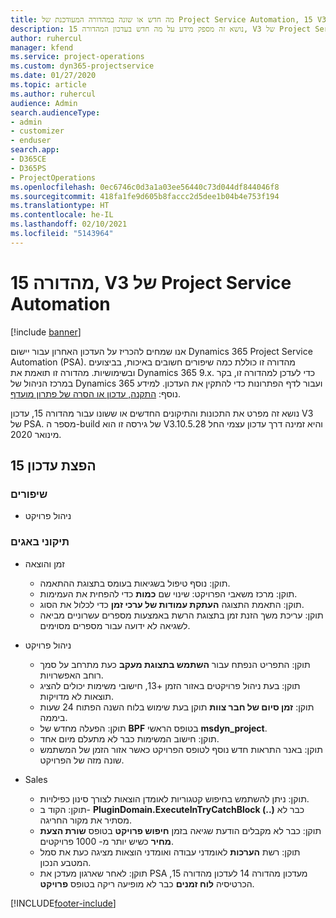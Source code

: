 ```yaml
---
title: מה חדש או שונה במהדורה המעודכנת של Project Service Automation, 15 V3
description: נושא זה מספק מידע על מה חדש בעדכון המהדורה 15, V3 של Project Service Automation.
author: ruhercul
manager: kfend
ms.service: project-operations
ms.custom: dyn365-projectservice
ms.date: 01/27/2020
ms.topic: article
ms.author: ruhercul
audience: Admin
search.audienceType:
- admin
- customizer
- enduser
search.app:
- D365CE
- D365PS
- ProjectOperations
ms.openlocfilehash: 0ec6746c0d3a1a03ee56440c73d044df844046f8
ms.sourcegitcommit: 418fa1fe9d605b8faccc2d5dee1b04b4e753f194
ms.translationtype: HT
ms.contentlocale: he-IL
ms.lasthandoff: 02/10/2021
ms.locfileid: "5143964"
---
```

# <a name="project-service-automation-update-release-15-v3"></a>מהדורה 15, V3 של Project Service Automation

[!include [banner](../includes/psa-now-project-operations.md)]

אנו שמחים להכריז על העדכון האחרון עבור יישום Dynamics 365 Project Service Automation‏ (PSA). מהדורה זו כוללת כמה שיפורים חשובים באיכות, בביצועים ובשימושיות. מהדורה זו תואמת את Dynamics 365 9.x. כדי לעדכן למהדורה זו, בקר במרכז הניהול של Dynamics 365 ועבור לדף הפתרונות כדי להתקין את העדכון. למידע נוסף: [התקנה, עדכון או הסרה של פתרון מועדף](https://docs.microsoft.com/power-platform/admin/install-remove-preferred-solution).

נושא זה מפרט את התכונות והתיקונים החדשים או ששונו עבור מהדורה 15, עדכון V3 של PSA. מספר ה-build של גירסה זו הוא V3.10.5.28 והיא זמינה דרך עדכון עצמי החל מינואר 2020.

## <a name="update-release-15"></a>הפצת עדכון 15 

### <a name="enhancements"></a>שיפורים

- ניהול פרויקט

### <a name="bug-fixes"></a>תיקוני באגים

- זמן והוצאה

  - תוקן: נוסף טיפול בשגיאות בעומס בתצוגת ההתאמה.
  - תוקן: מרכז משאבי הפרויקט: שינוי שם **כמות** כדי להפחית את העמימות.
  - תוקן: התאמת התצוגה **העתקת עמודות של ערכי זמן** כדי לכלול את הסוג.
  - תוקן: עריכת משך הזנת זמן בתצוגת הרשת באמצעות מספרים עשרוניים מביאה לשגיאה לא ידועה עבור מספרים מסוימים.

- ניהול פרויקט

  - תוקן: התפריט הנפתח עבור **השתמש בתצוגת מעקב** כעת מתרחב על סמך רוחב האפשרויות.
  - תוקן: בעת ניהול פרויקטים באזור הזמן +13, חישובי משימות יכולים להציג תוצאות לא מדויקות.
  - תוקן: **זמן סיום של חבר צוות** תוקן בעת שימוש בלוח השנה הפתוח 24 שעות ביממה.
  - תוקן: הפעלה מחדש של **BPF** בטופס הראשי **msdyn_project**.
  - תוקן: חישוב המשימות כבר לא מתעלם מיום אחד.
  - תוקן: באנר התראות חדש נוסף לטופס הפרויקט כאשר אזור הזמן של המשתמש שונה מזה של הפרויקט.

- Sales

  - תוקן: ניתן להשתמש בחיפוש קטגוריות לאומדן הוצאות לצורך סינון כפילויות.
  - תוקן: הקוד ב- **PluginDomain.ExecuteInTryCatchBlock (..)** כבר לא מסתיר את מקור החריגה.
  - תוקן: כבר לא מקבלים הודעת שגיאה בזמן **חיפוש פרויקט** בטופס **שורת הצעת מחיר** כשיש יותר מ- 1000 פרויקטים.
  - תוקן: רשת **הערכות** לאומדני עבודה ואומדני הוצאות מציגה כעת את סמל המטבע הנכון.
  - תוקן: לאחר שארגון מעדכן את PSA מעדכון מהדורה 14 לעדכון מהדורה 15, הכרטיסיה **לוח זמנים** כבר לא מופיעה ריקה בטופס **פרויקט**.


[!INCLUDE[footer-include](../includes/footer-banner.md)]